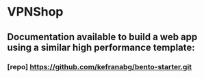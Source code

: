# VPNShop

## Documentation available to build a web app using a similar high performance template:

### [repo] https://github.com/kefranabg/bento-starter.git
